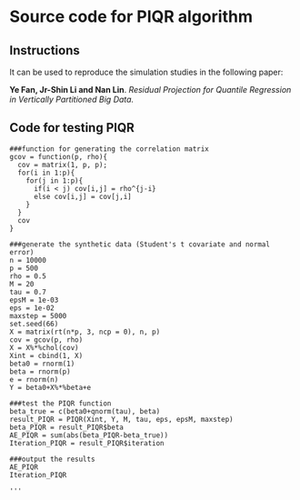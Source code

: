 # Source code for PIQR algorithm

## Instructions

It can be used to reproduce the simulation studies in the following paper:

**Ye Fan, Jr-Shin Li and Nan Lin**. *Residual Projection for Quantile Regression in Vertically Partitioned Big Data.*

## Code for testing PIQR
```
###function for generating the correlation matrix
gcov = function(p, rho){
  cov = matrix(1, p, p);
  for(i in 1:p){
    for(j in 1:p){
      if(i < j) cov[i,j] = rho^{j-i}
      else cov[i,j] = cov[j,i]
    }
  }
  cov
}

###generate the synthetic data (Student's t covariate and normal error)
n = 10000
p = 500
rho = 0.5
M = 20
tau = 0.7
epsM = 1e-03
eps = 1e-02
maxstep = 5000
set.seed(66)
X = matrix(rt(n*p, 3, ncp = 0), n, p)
cov = gcov(p, rho)
X = X%*%chol(cov)
Xint = cbind(1, X)
beta0 = rnorm(1)
beta = rnorm(p)
e = rnorm(n)
Y = beta0+X%*%beta+e

###test the PIQR function
beta_true = c(beta0+qnorm(tau), beta)
result_PIQR = PIQR(Xint, Y, M, tau, eps, epsM, maxstep)
beta_PIQR = result_PIQR$beta
AE_PIQR = sum(abs(beta_PIQR-beta_true))
Iteration_PIQR = result_PIQR$iteration

###output the results
AE_PIQR
Iteration_PIQR

'''
